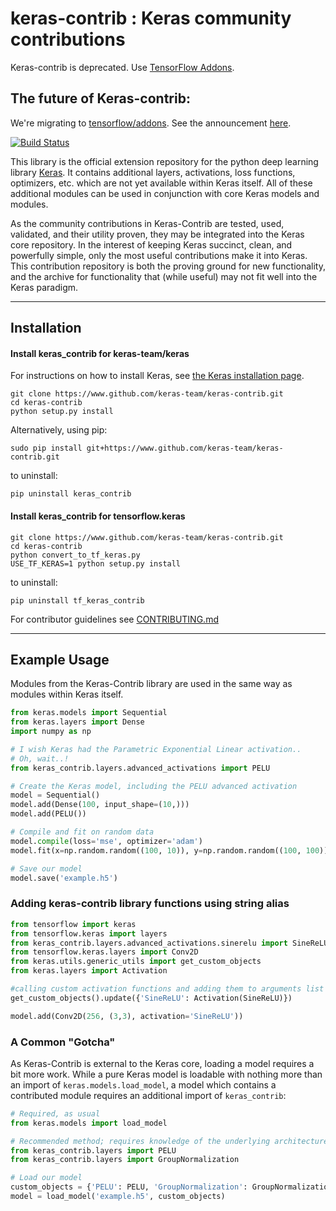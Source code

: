 # keras-contrib : Keras community contributions

Keras-contrib is deprecated. Use [TensorFlow Addons](https://github.com/tensorflow/addons).

## The future of Keras-contrib:

We're migrating to [tensorflow/addons](https://github.com/tensorflow/addons). See the announcement [here](https://github.com/keras-team/keras-contrib/issues/519). 

[![Build Status](https://travis-ci.org/keras-team/keras-contrib.svg?branch=master)](https://travis-ci.org/keras-team/keras-contrib)

This library is the official extension repository for the python deep learning library [Keras](http://www.keras.io). It contains additional layers, activations, loss functions, optimizers, etc. which are not yet available within Keras itself. All of these additional modules can be used in conjunction with core Keras models and modules.

As the community contributions in Keras-Contrib are tested, used, validated, and their utility proven, they may be integrated into the Keras core repository. In the interest of keeping Keras succinct, clean, and powerfully simple, only the most useful contributions make it into Keras. This contribution repository is both the proving ground for new functionality, and the archive for functionality that (while useful) may not fit well into the Keras paradigm.





---
## Installation

#### Install keras_contrib for keras-team/keras
For instructions on how to install Keras, 
see [the Keras installation page](https://keras.io/#installation).

```shell
git clone https://www.github.com/keras-team/keras-contrib.git
cd keras-contrib
python setup.py install
```

Alternatively, using pip:

```shell
sudo pip install git+https://www.github.com/keras-team/keras-contrib.git
```

to uninstall:
```pip
pip uninstall keras_contrib
```

#### Install keras_contrib for tensorflow.keras

```shell
git clone https://www.github.com/keras-team/keras-contrib.git
cd keras-contrib
python convert_to_tf_keras.py
USE_TF_KERAS=1 python setup.py install
```

to uninstall:
```shell
pip uninstall tf_keras_contrib
```

For contributor guidelines see [CONTRIBUTING.md](https://github.com/keras-team/keras-contrib/blob/master/CONTRIBUTING.md)

---
## Example Usage

Modules from the Keras-Contrib library are used in the same way as modules within Keras itself.

```python
from keras.models import Sequential
from keras.layers import Dense
import numpy as np

# I wish Keras had the Parametric Exponential Linear activation..
# Oh, wait..!
from keras_contrib.layers.advanced_activations import PELU

# Create the Keras model, including the PELU advanced activation
model = Sequential()
model.add(Dense(100, input_shape=(10,)))
model.add(PELU())

# Compile and fit on random data
model.compile(loss='mse', optimizer='adam')
model.fit(x=np.random.random((100, 10)), y=np.random.random((100, 100)), epochs=5, verbose=0)

# Save our model
model.save('example.h5')
```

### Adding keras-contrib library functions using string alias

```python
from tensorflow import keras
from tensorflow.keras import layers
from keras_contrib.layers.advanced_activations.sinerelu import SineReLU
from tensorflow.keras.layers import Conv2D
from keras.utils.generic_utils import get_custom_objects
from keras.layers import Activation

#calling custom activation functions and adding them to arguments list
get_custom_objects().update({'SineReLU': Activation(SineReLU)})

model.add(Conv2D(256, (3,3), activation='SineReLU'))

```
    

### A Common "Gotcha"

As Keras-Contrib is external to the Keras core, loading a model requires a bit more work. While a pure Keras model is loadable with nothing more than an import of `keras.models.load_model`, a model which contains a contributed module requires an additional import of `keras_contrib`:

```python
# Required, as usual
from keras.models import load_model

# Recommended method; requires knowledge of the underlying architecture of the model
from keras_contrib.layers import PELU
from keras_contrib.layers import GroupNormalization

# Load our model
custom_objects = {'PELU': PELU, 'GroupNormalization': GroupNormalization}
model = load_model('example.h5', custom_objects)
```
